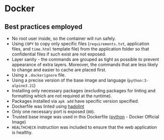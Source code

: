 # Docker

## Best practices employed

- No root user inside, so the container will run safely.
- Using `COPY` to copy only specific files (`requirements.txt`, application files, and `time.html` template file) from the application folder so that confidential files if such exist are not exposed.
- Layer sanity - the commands are grouped as tight as possible to prevent appearance of extra layers. Moreover, the commands that are less likely to change and easier to cache are placed first.
- Using a `.dockerignore` file.
- Using a precise version of the base image and language (`python:3-alpine3.21`)
- Installing only necessary packages (excluding packages for linting and formatting which are not required at the runtime).
- Packages installed via `apk add` have specific version specified.
- Dockerfile was linted using [hadolint](https://hadolint.github.io/hadolint/)
- Only one necessary port is exposed (`80`).
- Trusted base image was used in this Dockerfile ([python](https://hub.docker.com/_/python) - Docker Official Image)
- `HEALTHCHECK` instruction was included to ensure that the web application is healthy.
